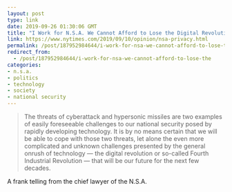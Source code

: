 ```yaml
---
layout: post
type: link
date: 2019-09-26 01:30:06 GMT
title: "I Work for N.S.A. We Cannot Afford to Lose the Digital Revolution."
link: https://www.nytimes.com/2019/09/10/opinion/nsa-privacy.html
permalink: /post/187952984644/i-work-for-nsa-we-cannot-afford-to-lose-the
redirect_from: 
  - /post/187952984644/i-work-for-nsa-we-cannot-afford-to-lose-the
categories:
- n.s.a.
- politics
- technology
- society
- national security
---
```

<blockquote>The threats of cyberattack and hypersonic missiles are two examples of easily foreseeable challenges to our national security posed by rapidly developing technology. It is by no means certain that we will be able to cope with those two threats, let alone the even more complicated and unknown challenges presented by the general onrush of technology — the digital revolution or so-called Fourth Industrial Revolution — that will be our future for the next few decades.</blockquote>
<p>A frank telling from the chief lawyer of the N.S.A.</p>